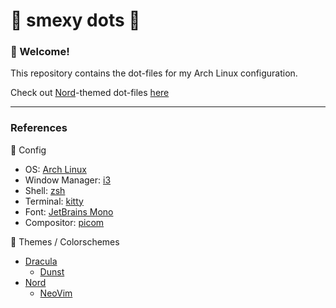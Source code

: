 # 🧠 smexy dots 💅 

### 👋 Welcome!

This repository contains the dot-files for my Arch Linux
configuration.

Check out [Nord](https://www.nordtheme.com/)-themed dot-files [here](/nord/README.md)

---

### References
💾 Config
- OS: [Arch Linux](https://archlinux.org/)
- Window Manager: [i3](https://github.com/i3/i3)
- Shell: [zsh](https://www.zsh.org/)
- Terminal: [kitty](https://sw.kovidgoyal.net/kitty/)
- Font: [JetBrains Mono](https://www.jetbrains.com/lp/mono/)
- Compositor: [picom](https://github.com/yshui/picom)

🎨 Themes / Colorschemes
- [Dracula](https://draculatheme.com/)
    - [Dunst](https://github.com/dracula/dunst)
- [Nord](https://www.nordtheme.com/)
    - [NeoVim](https://github.com/shaunsingh/nord.nvim)
